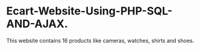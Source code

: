 # Ecart-Website-Using-PHP-SQL-AND-AJAX.
This website contains 16 products like cameras, watches, shirts and shoes.
